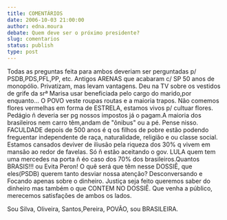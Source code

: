 ```yaml
---
title: COMENTÁRIOS
date: 2006-10-03 21:00:00
author: edna.moura
debate: Quem deve ser o próximo presidente?
slug: comentarios
status: publish 
type: post
---
```


Todas as preguntas feita para ambos deveriam ser perguntadas p/ PSDB,PDS,PFL,PP, etc. Antigos ARENAS que acabaram c/ SP 50 anos de monopólio. Privatizam, mas levam vantagens. Deu na TV sobre os vestidos de grife da srª Marisa usar beneficiada pelo cargo do marido,por enquanto... O POVO veste roupas routas e a maioria trapos. Não comemos flores vermelhas em forma de ESTRELA, estamos vivos p/ cultuar flores. Pedágio ñ deveria ser pg nossos impostos já o pagam.A maioria dos brasileiros nem carro têm,andam de "ônibus" ou a pé. Pense nisso.  FACULDADE depois de 500 anos é q os filhos de pobre estão podendo freguentar independente de raça, naturalidade, religião e ou classe social. Estamos cansados deviver de iliusão pela riqueza dos 30% q vivem em mansão ao redor de favelas. Só ñ estão aceitando o gov. LULA quem tem uma mercedes na porta ñ éo caso dos 70% dos brasileiros.Quantos BRASIS!!! ou Evita Peron! O quê será que têm nesse DOSSIÊ, que eles(PSDB) querem tanto desviar nossa atenção? Desconversando e Focando apenas sobre o dinheiro. Justiça seja feito queremos saber do dinheiro mas também o que CONTEM NO DOSSIÊ. Que venha a público, merecemos satisfações de ambos os lados.


Sou Silva, Oliveira, Santos,Pereira, POVÃO, sou BRASILEIRA.   


